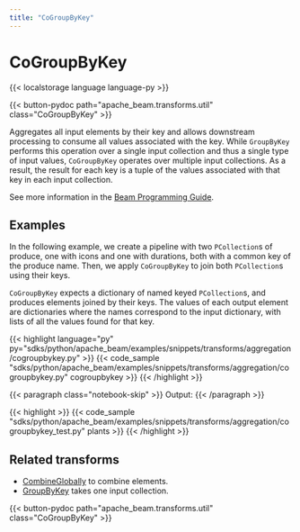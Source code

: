 ```yaml
---
title: "CoGroupByKey"
---
```


<!--
Licensed under the Apache License, Version 2.0 (the "License");
you may not use this file except in compliance with the License.
You may obtain a copy of the License at

http://www.apache.org/licenses/LICENSE-2.0

Unless required by applicable law or agreed to in writing, software
distributed under the License is distributed on an "AS IS" BASIS,
WITHOUT WARRANTIES OR CONDITIONS OF ANY KIND, either express or implied.
See the License for the specific language governing permissions and
limitations under the License.
-->

# CoGroupByKey

{{< localstorage language language-py >}}

{{< button-pydoc path="apache_beam.transforms.util" class="CoGroupByKey" >}}

Aggregates all input elements by their key and allows downstream processing
to consume all values associated with the key. While `GroupByKey` performs
this operation over a single input collection and thus a single type of input
values, `CoGroupByKey` operates over multiple input collections. As a result,
the result for each key is a tuple of the values associated with that key in
each input collection.

See more information in the [Beam Programming Guide](/documentation/programming-guide/#cogroupbykey).

## Examples

In the following example, we create a pipeline with two `PCollection`s of produce, one with icons and one with durations, both with a common key of the produce name.
Then, we apply `CoGroupByKey` to join both `PCollection`s using their keys.

`CoGroupByKey` expects a dictionary of named keyed `PCollection`s, and produces elements joined by their keys.
The values of each output element are dictionaries where the names correspond to the input dictionary, with lists of all the values found for that key.

{{< highlight language="py" py="sdks/python/apache_beam/examples/snippets/transforms/aggregation/cogroupbykey.py" >}}
{{< code_sample "sdks/python/apache_beam/examples/snippets/transforms/aggregation/cogroupbykey.py" cogroupbykey >}}
{{< /highlight >}}

{{< paragraph class="notebook-skip" >}}
Output:
{{< /paragraph >}}

{{< highlight  >}}
{{< code_sample "sdks/python/apache_beam/examples/snippets/transforms/aggregation/cogroupbykey_test.py" plants >}}
{{< /highlight >}}

## Related transforms

- [CombineGlobally](/documentation/transforms/python/aggregation/combineglobally) to combine elements.
- [GroupByKey](/documentation/transforms/python/aggregation/groupbykey) takes one input collection.

{{< button-pydoc path="apache_beam.transforms.util" class="CoGroupByKey" >}}
